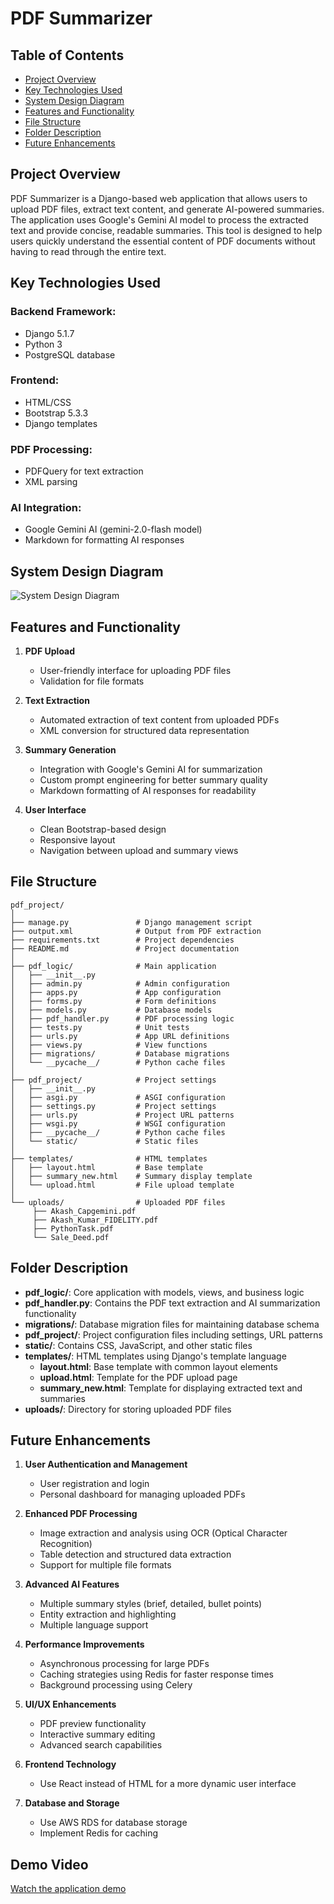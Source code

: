 # PDF Summarizer

## Table of Contents
- [Project Overview](#project-overview)
- [Key Technologies Used](#key-technologies-used)
- [System Design Diagram](#system-design-diagram)
- [Features and Functionality](#features-and-functionality)
- [File Structure](#file-structure)
- [Folder Description](#folder-description)
- [Future Enhancements](#future-enhancements)

## Project Overview
PDF Summarizer is a Django-based web application that allows users to upload PDF files, extract text content, and generate AI-powered summaries. The application uses Google's Gemini AI model to process the extracted text and provide concise, readable summaries. This tool is designed to help users quickly understand the essential content of PDF documents without having to read through the entire text.

## Key Technologies Used
### Backend Framework:
- Django 5.1.7
- Python 3
- PostgreSQL database

### Frontend:
- HTML/CSS
- Bootstrap 5.3.3
- Django templates

### PDF Processing:
- PDFQuery for text extraction
- XML parsing

### AI Integration:
- Google Gemini AI (gemini-2.0-flash model)
- Markdown for formatting AI responses

## System Design Diagram
![System Design Diagram](<../System Design.png>)


## Features and Functionality
1. **PDF Upload**
    - User-friendly interface for uploading PDF files
    - Validation for file formats

2. **Text Extraction**
    - Automated extraction of text content from uploaded PDFs
    - XML conversion for structured data representation

3. **Summary Generation**
    - Integration with Google's Gemini AI for summarization
    - Custom prompt engineering for better summary quality
    - Markdown formatting of AI responses for readability

4. **User Interface**
    - Clean Bootstrap-based design
    - Responsive layout
    - Navigation between upload and summary views

## File Structure
```
pdf_project/
│
├── manage.py               # Django management script
├── output.xml              # Output from PDF extraction
├── requirements.txt        # Project dependencies
├── README.md               # Project documentation
│
├── pdf_logic/              # Main application
│   ├── __init__.py
│   ├── admin.py            # Admin configuration
│   ├── apps.py             # App configuration
│   ├── forms.py            # Form definitions
│   ├── models.py           # Database models
│   ├── pdf_handler.py      # PDF processing logic
│   ├── tests.py            # Unit tests
│   ├── urls.py             # App URL definitions
│   ├── views.py            # View functions
│   ├── migrations/         # Database migrations
│   └── __pycache__/        # Python cache files
│
├── pdf_project/            # Project settings
│   ├── __init__.py
│   ├── asgi.py             # ASGI configuration
│   ├── settings.py         # Project settings
│   ├── urls.py             # Project URL patterns
│   ├── wsgi.py             # WSGI configuration
│   ├── __pycache__/        # Python cache files
│   └── static/             # Static files
│
├── templates/              # HTML templates
│   ├── layout.html         # Base template
│   ├── summary_new.html    # Summary display template
│   └── upload.html         # File upload template
│
└── uploads/                # Uploaded PDF files
     ├── Akash_Capgemini.pdf
     ├── Akash_Kumar_FIDELITY.pdf
     ├── PythonTask.pdf
     └── Sale_Deed.pdf
```

## Folder Description
- **pdf_logic/**: Core application with models, views, and business logic
- **pdf_handler.py**: Contains the PDF text extraction and AI summarization functionality
- **migrations/**: Database migration files for maintaining database schema
- **pdf_project/**: Project configuration files including settings, URL patterns
- **static/**: Contains CSS, JavaScript, and other static files
- **templates/**: HTML templates using Django's template language
  - **layout.html**: Base template with common layout elements
  - **upload.html**: Template for the PDF upload page
  - **summary_new.html**: Template for displaying extracted text and summaries
- **uploads/**: Directory for storing uploaded PDF files

## Future Enhancements
1. **User Authentication and Management**
    - User registration and login
    - Personal dashboard for managing uploaded PDFs

2. **Enhanced PDF Processing**
    - Image extraction and analysis using OCR (Optical Character Recognition)
    - Table detection and structured data extraction
    - Support for multiple file formats

3. **Advanced AI Features**
    - Multiple summary styles (brief, detailed, bullet points)
    - Entity extraction and highlighting
    - Multiple language support

4. **Performance Improvements**
    - Asynchronous processing for large PDFs
    - Caching strategies using Redis for faster response times
    - Background processing using Celery

5. **UI/UX Enhancements**
    - PDF preview functionality
    - Interactive summary editing
    - Advanced search capabilities

6. **Frontend Technology**
    - Use React instead of HTML for a more dynamic user interface

7. **Database and Storage**
    - Use AWS RDS for database storage
    - Implement Redis for caching
 ## Demo Video
 [Watch the application demo](https://drive.google.com/file/d/170HSxfNAkLZMyGoA9bWpYAZB8-YtYkoK/view?usp=sharing)